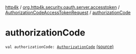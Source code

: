 [http4k](../../index.md) / [org.http4k.security.oauth.server.accesstoken](../index.md) / [AuthorizationCodeAccessTokenRequest](index.md) / [authorizationCode](./authorization-code.md)

# authorizationCode

`val authorizationCode: `[`AuthorizationCode`](../../org.http4k.security.oauth.server/-authorization-code/index.md) [(source)](https://github.com/http4k/http4k/blob/master/http4k-security-oauth/src/main/kotlin/org/http4k/security/oauth/server/accesstoken/AuthorizationCodeAccessTokenGenerator.kt#L64)